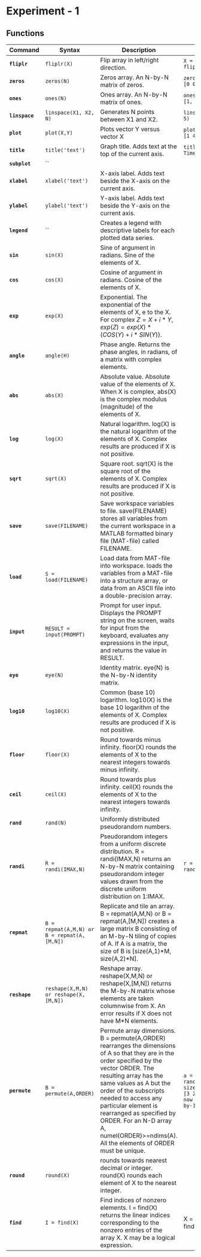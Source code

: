 # Experiment - 1

## Functions

| Command        | Syntax                | Description                                                  | Example                           |
| :------------- | --------------------- | ------------------------------------------------------------ | --------------------------------- |
| **`fliplr`** | `fliplr(X)` | Flip array in left/right direction. | `X = [1:5; 3:7]`<br />`fliplr(X)` |
| **`zeros`** | `zeros(N)` | Zeros array. An N-by-N matrix of zeros. | `zeros(2)`<br />`[0 0; 0 0]` |
| **`ones`** | `ones(N)` | Ones array. An N-by-N matrix of ones. | `ones(2)`<br />`[1, 1; 1 1]` |
| **`linspace`** | `linspace(X1, X2, N)` | Generates N points between X1 and X2. | `linspace(0, 1, 5)` |
| **`plot`** | `plot(X,Y)` | Plots vector Y versus vector X | `plot([1 2 3 4], [1 4 9 16])` |
| **`title`** | `title('text')` | Graph title. Adds text at the top of the current axis. | `title('Speed vs Time')` |
| **`subplot`** | `` |  |  |
| **`xlabel`** | `xlabel('text')` | X-axis label. Adds text beside the X-axis on the current axis. |  |
| **`ylabel`** | `ylabel('text')` | Y-axis label. Adds text beside the Y-axis on the current axis. |  |
| **`legend`** | `` | Creates a legend with descriptive labels for each plotted data series. |  |
| **`sin`** | `sin(X)` | Sine of argument in radians. Sine of the elements of X. |  |
| **`cos`** | `cos(X)` | Cosine of argument in radians. Cosine of the elements of X. |  |
| **`exp`** | `exp(X)` | Exponential. The exponential of the elements of X, e to the X. For complex $Z=X+i*Y$, $exp(Z) = exp(X)*(COS(Y)+i*SIN(Y))$. |  |
| **`angle`** | `angle(H)` | Phase angle. Returns the phase angles, in radians, of a matrix with complex elements. |  |
| **`abs`** | `abs(X)` | Absolute value. Absolute value of the elements of X. When X is complex, abs(X) is the complex modulus (magnitude) of the elements of X. |  |
| **`log`** | `log(X)` | Natural logarithm. log(X) is the natural logarithm of the elements of X. Complex results are produced if X is not positive. |  |
| **`sqrt`** | `sqrt(X)` | Square root. sqrt(X) is the square root of the elements of X. Complex results are produced if X is not positive. |  |
| **`save`** | `save(FILENAME)` | Save workspace variables to file. save(FILENAME) stores all variables from the current workspace in a MATLAB formatted binary file (MAT-file) called FILENAME. |  |
| **`load`** | `S = load(FILENAME)` | Load data from MAT-file into workspace. loads the variables from a MAT-file into a structure array, or data from an ASCII file into a double-precision array. |  |
| **`input`** | `RESULT = input(PROMPT)` | Prompt for user input. Displays the PROMPT string on the screen, waits for input from the keyboard, evaluates any expressions in the input, and returns the value in RESULT. |  |
| **`eye`** | `eye(N)` | Identity matrix. eye(N) is the N-by-N identity matrix. |  |
| **`log10`** | `log10(X)` | Common (base 10) logarithm. log10(X) is the base 10 logarithm of the elements of X. Complex results are produced if X is not positive. |  |
| **`floor`** | `floor(X)` | Round towards minus infinity. floor(X) rounds the elements of X to the nearest integers towards minus infinity. |  |
| **`ceil`** | `ceil(X)` | Round towards plus infinity. ceil(X) rounds the elements of X to the nearest integers towards infinity. |  |
| **`rand`** | `rand(N)` | Uniformly distributed pseudorandom numbers. |  |
| **`randi`** | `R = randi(IMAX,N)` | Pseudorandom integers from a uniform discrete distribution. R = randi(IMAX,N) returns an N-by-N matrix containing pseudorandom integer values drawn from the discrete uniform distribution on 1:IMAX. | `r = randi(10,100,1);` |
| **`repmat`** | `B = repmat(A,M,N) or B = repmat(A,[M,N])` | Replicate and tile an array. B = repmat(A,M,N) or B = repmat(A,[M,N]) creates a large matrix B consisting of an M-by-N tiling of copies of A. If A is a matrix, the size of B is [size(A,1)*M, size(A,2)*N]. |  |
| **`reshape`** | `reshape(X,M,N) or reshape(X,[M,N])` | Reshape array. reshape(X,M,N) or reshape(X,[M,N]) returns the M-by-N matrix whose elements are taken columnwise from X. An error results if X does not have M*N elements. |  |
| **`permute`** | `B = permute(A,ORDER)` | Permute array dimensions. B = permute(A,ORDER) rearranges the dimensions of A so that they are in the order specified by the vector ORDER.  The resulting array has the same values as A but the order of the subscripts needed to access any particular element is rearranged as specified by ORDER.  For an N-D array A, numel(ORDER)>=ndims(A).  All the elements of ORDER must be unique. | `a = rand(1,2,3,4); size(permute(a,[3 2 1 4])) % now it's 3-by-2-by-1-by-4.` |
| **`round`** | `round(X)` | rounds towards nearest decimal or integer. round(X) rounds each element of X to the nearest integer. |  |
| **`find`** | `I = find(X)` | Find indices of nonzero elements. I = find(X) returns the linear indices corresponding to the nonzero entries of the array X.  X may be a logical expression. | X = [1 2 3 5 4 5]; find(X==5) |
